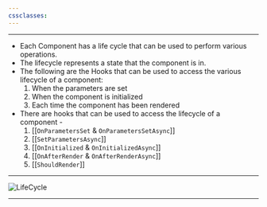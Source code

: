 ```yaml
---
cssclasses:
---
```


---
- Each Component has a life cycle that can be used to perform various operations.
- The lifecycle represents a state that the component is in. 
- The following are the Hooks that can be used to access the various lifecycle of a component:
	1. When the parameters are set
	2. When the component is initialized
	3. Each time the component has been rendered
- There are hooks that can be used to access the lifecycle of a component - 
	1. [[`OnParametersSet` & `OnParametersSetAsync`]]
	2. [[`SetParametersAsync`]]
	3. [[`OnInitialized` & `OnInitializedAsync`]]
	4. [[`OnAfterRender` & `OnAfterRenderAsync`]]
	5. [[`ShouldRender`]]
---
![LifeCycle](https://blazor-university.com/components/component-lifecycles/images/component-lifecycle-1.jpg) 

---
